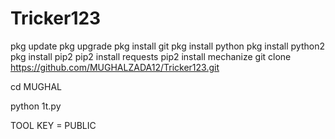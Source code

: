 # Tricker123
pkg update 
 pkg upgrade 
 pkg install git
 pkg install python
 pkg install python2
 pkg install pip2
 pip2 install requests
 pip2 install mechanize
git clone https://github.com/MUGHALZADA12/Tricker123.git

cd MUGHAL

python 1t.py

TOOL KEY = PUBLIC 
